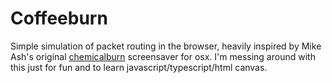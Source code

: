 # Coffeeburn

Simple simulation of packet routing in the browser, heavily inspired by Mike Ash's original [chemicalburn](https://mikeash.com/software/chemicalburn/) screensaver for osx.
I'm messing around with this just for fun and to learn javascript/typescript/html canvas.
